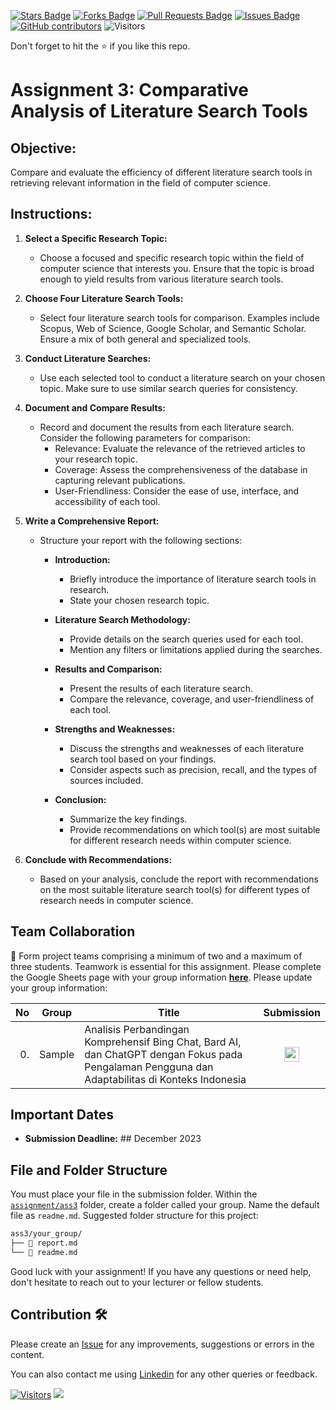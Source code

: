 <a href="https://github.com/drshahizan/AI-Innovation/stargazers"><img src="https://img.shields.io/github/stars/drshahizan/AI-Innovation" alt="Stars Badge"/></a>
<a href="https://github.com/drshahizan/AI-Innovation/network/members"><img src="https://img.shields.io/github/forks/drshahizan/AI-Innovation" alt="Forks Badge"/></a>
<a href="https://github.com/drshahizan/AI-Innovation/pulls"><img src="https://img.shields.io/github/issues-pr/drshahizan/AI-Innovation" alt="Pull Requests Badge"/></a>
<a href="https://github.com/drshahizan/AI-Innovation"><img src="https://img.shields.io/github/issues/drshahizan/AI-Innovation" alt="Issues Badge"/></a>
<a href="https://github.com/drshahizan/AI-Innovation/graphs/contributors"><img alt="GitHub contributors" src="https://img.shields.io/github/contributors/drshahizan/AI-Innovation?color=2b9348"></a>
![Visitors](https://api.visitorbadge.io/api/visitors?path=https%3A%2F%2Fgithub.com%2Fdrshahizan%2FAI-Innovation&labelColor=%23d9e3f0&countColor=%23697689&style=flat)

Don't forget to hit the :star: if you like this repo.

# Assignment 3: Comparative Analysis of Literature Search Tools


## Objective:
Compare and evaluate the efficiency of different literature search tools in retrieving relevant information in the field of computer science.

## Instructions:

1. **Select a Specific Research Topic:**
   - Choose a focused and specific research topic within the field of computer science that interests you. Ensure that the topic is broad enough to yield results from various literature search tools.

2. **Choose Four Literature Search Tools:**
   - Select four literature search tools for comparison. Examples include Scopus, Web of Science, Google Scholar, and Semantic Scholar. Ensure a mix of both general and specialized tools.

3. **Conduct Literature Searches:**
   - Use each selected tool to conduct a literature search on your chosen topic. Make sure to use similar search queries for consistency.

4. **Document and Compare Results:**
   - Record and document the results from each literature search. Consider the following parameters for comparison:
     - Relevance: Evaluate the relevance of the retrieved articles to your research topic.
     - Coverage: Assess the comprehensiveness of the database in capturing relevant publications.
     - User-Friendliness: Consider the ease of use, interface, and accessibility of each tool.

5. **Write a Comprehensive Report:**
   - Structure your report with the following sections:
     - **Introduction:**
       - Briefly introduce the importance of literature search tools in research.
       - State your chosen research topic.

     - **Literature Search Methodology:**
       - Provide details on the search queries used for each tool.
       - Mention any filters or limitations applied during the searches.

     - **Results and Comparison:**
       - Present the results of each literature search.
       - Compare the relevance, coverage, and user-friendliness of each tool.

     - **Strengths and Weaknesses:**
       - Discuss the strengths and weaknesses of each literature search tool based on your findings.
       - Consider aspects such as precision, recall, and the types of sources included.

     - **Conclusion:**
       - Summarize the key findings.
       - Provide recommendations on which tool(s) are most suitable for different research needs within computer science.

6. **Conclude with Recommendations:**
   - Based on your analysis, conclude the report with recommendations on the most suitable literature search tool(s) for different types of research needs in computer science.


## Team Collaboration
🚀 Form project teams comprising a minimum of two and a maximum of three students. Teamwork is essential for this assignment. Please complete the Google Sheets page with your group information [**here**](https://docs.google.com/spreadsheets/d/1tAnUHQd5M5c7zkO8qUQbfIthm5echltQCH52H2UBGr4/edit#gid=1640371957). Please update your group information:

| No | Group |  Title | Submission | 
| -----: |  ------ | ----- |  :-----: |  
| 0. | Sample  |  Analisis Perbandingan Komprehensif Bing Chat, Bard AI, dan ChatGPT dengan Fokus pada Pengalaman Pengguna dan Adaptabilitas di Konteks Indonesia |<a href="./sample/readme.md" ><img src="../../images/answer.png" width="24px" height="24px" ></a> | 

## Important Dates
- **Submission Deadline:** ## December 2023

## File and Folder Structure 

You must place your file in the submission folder. Within the [`assignment/ass3`](https://github.com/drshahizan/AI-Innovation/edit/main/assignment/ass3) folder, create a folder called your group. Name the default file as `readme.md`. Suggested folder structure for this project:

```html
ass3/your_group/
├── 📄 report.md
└── 📄 readme.md
```

Good luck with your assignment! If you have any questions or need help, don't hesitate to reach out to your lecturer or fellow students.


## Contribution 🛠️
Please create an [Issue](https://github.com/drshahizan/AI-Innovation/issues) for any improvements, suggestions or errors in the content.

You can also contact me using [Linkedin](https://www.linkedin.com/in/drshahizan/) for any other queries or feedback.

[![Visitors](https://api.visitorbadge.io/api/visitors?path=https%3A%2F%2Fgithub.com%2Fdrshahizan&labelColor=%23697689&countColor=%23555555&style=plastic)](https://visitorbadge.io/status?path=https%3A%2F%2Fgithub.com%2Fdrshahizan)
![](https://hit.yhype.me/github/profile?user_id=81284918)
